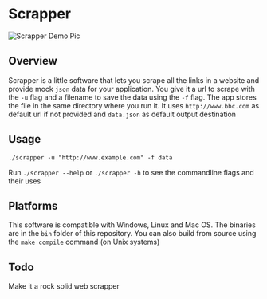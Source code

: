 # Scrapper
![Scrapper Demo Pic](https://www.github.com/microworlds/example/scrapper.png)

## Overview
Scrapper is a little software that lets you scrape all the links in a website and provide mock `json` data for your application. You give it a url to scrape with the `-u` flag and a filename to save the data using the `-f` flag. The app stores the file in the same directory where you run it. It uses `http://www.bbc.com` as default url if not provided and `data.json` as default output destination

## Usage 
`./scrapper -u "http://www.example.com" -f data`

Run `./scrapper --help` or `./scrapper -h` to see the commandline flags and their uses


## Platforms
This software is compatible with Windows, Linux and Mac OS. The binaries are in the `bin` folder of this repository. You can also build from source using the `make compile` command (on Unix systems)

## Todo
Make it a rock solid web scrapper